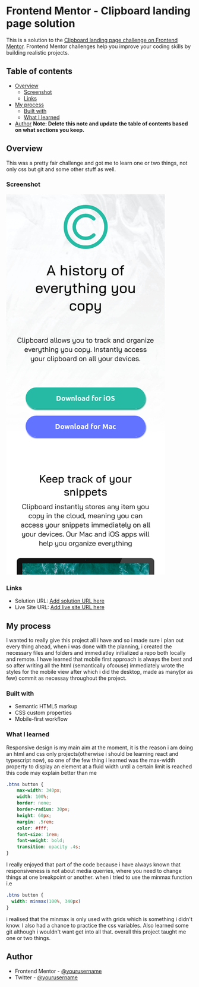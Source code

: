 # Frontend Mentor - Clipboard landing page solution

This is a solution to the [Clipboard landing page challenge on Frontend Mentor](https://www.frontendmentor.io/challenges/clipboard-landing-page-5cc9bccd6c4c91111378ecb9). Frontend Mentor challenges help you improve your coding skills by building realistic projects. 

## Table of contents

- [Overview](#overview)
  - [Screenshot](#screenshot)
  - [Links](#links)
- [My process](#my-process)
  - [Built with](#built-with)
  - [What I learned](#what-i-learned)
- [Author](#author)
**Note: Delete this note and update the table of contents based on what sections you keep.**

## Overview
This was a pretty fair challenge and got me to learn one or two things, not only css but git and some other stuff as well.

### Screenshot

![](./images/screenshot.png)

### Links

- Solution URL: [Add solution URL here](https://github.com/mukwende2000/clipboard)
- Live Site URL: [Add live site URL here](https://your-live-site-url.com)

## My process
I wanted to really give this project all i have and so i made sure i plan out every thing ahead,
when i was done with the planning, i created the necessary files and folders and immediatley initialized
a repo both locally and remote. I have learned that mobile first approach is always the best and so after
writing all the html (semantically ofcouse) immediately wrote the styles for the mobile view after which
i did the desktop, made as many(or as few) commit as necessay throughout the project.
### Built with

- Semantic HTML5 markup
- CSS custom properties
- Mobile-first workflow

### What I learned
Responsive design is my main aim at the moment, it is the reason i am doing an html and css only projects(otherwise i should be learning react and typescript now), so one of the few thing i learned was the max-width property to display an element at a fluid width until a certain limit is reached
this code may explain better than me
```css
.btns button {
    max-width: 340px;
    width: 100%;
    border: none;
    border-radius: 30px;
    height: 60px;
    margin: .5rem;
    color: #fff;
    font-size: 1rem;
    font-weight: bold;
    transition: opacity .4s;
}
```
I really enjoyed that part of the code because i have always known that responsiveness is not about media querries, where you need to change things at one breakpoint or another. when i tried to use the minmax function i.e
```css
.btns button {
  width: minmax(100%, 340px)
}
```
i  realised that the minmax is only used with grids which is something i didn't know.
I also had a chance to practice the css variables. Also learned some git although i wouldn't want get into all that.
overall this project taught me one or two things.

## Author

- Frontend Mentor - [@yourusername](https://www.frontendmentor.io/profile/mukwende2000)
- Twitter - [@yourusername](https://www.twitter.com/mukwende16)
